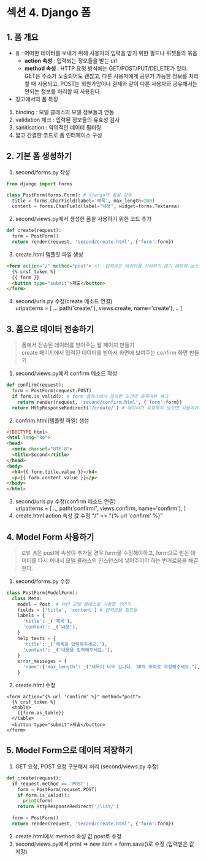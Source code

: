 # 섹션 4. Django 폼
## 1. 폼 개요
* `폼` : 어떠한 데이터를 보내기 위해 사용자의 입력을 받기 위한 필드나 위젯들의 묶음
  - __action 속성__ : 입력되는 정보들을 받는 url
  - __method 속성__ : HTTP 요청 방식에는 GET/POST/PUT/DELETE가 있다.</br>
    GET은 주소가 노출되어도 괜찮고, 다른 사용자에게 공유가 가능한 정보를 처리할 때 사용되고,
    POST는 회원가입이나 결제와 같이 다른 사용자와 공유해서는 안되는 정보를 처리할 때 사용된다.
* 장고에서의 폼 특징
1) binding : 모델 클래스의 모델 정보들과 연동
2) validation 체크 : 입력된 정보들의 유효성 검사
3) sanitisation : 악의적인 데이터 필터링
4) 짧고 간결한 코드로 폼 인터페이스 구성

## 2. 기본 폼 생성하기
1. second/forms.py 작성
  ```python
  from django import forms
  
  class PostForm(forms.Form): # django의 폼을 상속
    title = forms.CharField(label='제목', max_length=200)
    content = forms.CharField(label="내용", widget=forms.Textarea)
  ```
2. second/views.py에서 생성한 폼을 사용하기 위한 코드 추가
  ```python
  def create(request):
    form = PostForm()
    return render(request, 'second/create.html', {'form':form})
  ```
3. create.html 템플릿 파일 생성
  ```html
  <form action="/" method="post"> <!--입력받은 데이터를 처리하지 않기 때문에 action을 루트경로로 설정-->
    {% crsf_token %}
    {{ form }}
    <button type="submit">제출</button>
  </form>
  ```
4. second/urls.py 수정(create 메소드 연결)  
  urlpatterns = [ ... path('create/'), views.create, name='create'), .. ]
  
## 3. 폼으로 데이터 전송하기
> 폼에서 전송된 데이터를 받아주는 웹 페이지 만들기  
> create 페이지에서 입력된 데이터를 받아서 화면에 보여주는 confirm 화면 만들기

1. second/views.py에서 confirm 메소드 작성
  ```python
  def confirm(request):
    form = PostForm(request.POST)
    if form.is_valid(): # form 클래스에서 정의한 조건의 충족여부 체크
      return render(request, 'second/confirm.html', {'form':form})
    return HttpResponseRedirect('/create/') # 데이터가 유효하지 않으면 되돌아가기
  ```
2. confrim.html(템플릿 파일) 생성
  ```html
  <!DOCTYPE html>
  <html lang="ko">
  <head>
    <meta charset="UTF-8">
    <title>Second</title>
  </head>
  <body>
    <h4>{{ form.title.value }}</h4>
    <p>{{ form.content.value }}</p>
  </body>
  </html>  
  ```
3. second/urls.py 수정(confirm 메소드 연결)  
  urlpatterns = [ .., path('confirm/', views.confirm, name='confirm'), ]
4. create.html action 속성 값 수정
  "/" => "{% url 'confirm' %}"
  
## 4. Model Form 사용하기
> `모델 폼`은 post에 속성이 추가될 경우 form을 수정해야하고, form으로 받은 데이터를 다시 꺼내서 모델 클래스의 인스턴스에 넣어주어야 하는 번거로움을 해결한다.

1. second/forms.py 수정
  ```python
  class PostForm(ModelForm):
    class Meta:
      model = Post  # 어떤 모델 클래스를 사용할 것인지
      fields = ['title', 'content'] # 입력받을 필드들
      labels = {
        'title': _('제목'),
        'content': _('내용'),
      }
      help_texts = {
        'title': _('제목을 입력해주세요.'),
        'content': _('내용을 입력해주세요.'),
      }
      error_messages = {
        'name':{'max_length': _("제목이 너무 깁니다. 30자 이하로 작성해주세요."),},
      }
  ```
2. create.html 수정
  ```pyhton
  <form action="{% url 'confirm' %}" method="post">
    {% crsf_token %}
    <table>
      {{form.as_table}}
    </table>
    <button type="submit">제출</button>
  </form>
  ```
  
## 5. Model Form으로 데이터 저장하기
1. GET 요청, POST 요청 구분해서 처리 (second/views.py 수정)
  ```python
  def create(request):
    if request.method == 'POST':
      form = PostForm(requset.POST)
      if form.is_valid():
        print(form)
      return HttpResponseRedirect('/list/')
    
    form = PostForm()
    return render(request, 'second/create.html', {'form':form})
  ```
2. create.html에서 method 속성 값 post로 수정
3. second/views.py에서 print => new item = form.save()로 수정 (입력받은 값 저장)
  
